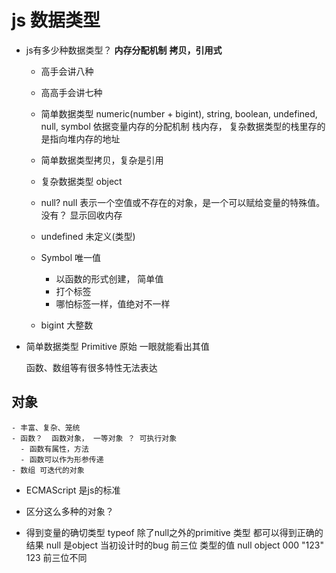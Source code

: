  # js 数据类型

 - js有多少种数据类型？
   **内存分配机制**
   **拷贝，引用式**
   - 高手会讲八种
   - 高高手会讲七种
   - 简单数据类型
    numeric(number + bigint), string, boolean, undefined, null, symbol
     依据变量内存的分配机制 栈内存， 复杂数据类型的栈里存的是指向堆内存的地址
   - 简单数据类型拷贝，复杂是引用
   - 复杂数据类型
     object 

   - null?
     null 表示一个空值或不存在的对象，是一个可以赋给变量的特殊值。
     没有？
     显示回收内存

   - undefined  未定义(类型)
   - Symbol 唯一值
     - 以函数的形式创建， 简单值
     - 打个标签
     - 哪怕标签一样，值绝对不一样
   - bigint  大整数
    
 - 简单数据类型  Primitive 原始
   一眼就能看出其值

   函数、数组等有很多特性无法表达 

  ## 对象
    - 丰富、复杂、笼统
    - 函数？  函数对象， 一等对象 ？ 可执行对象
      - 函数有属性，方法
      - 函数可以作为形参传递
    - 数组 可迭代的对象

  - ECMAScript 是js的标准

  - 区分这么多种的对象？
  - 得到变量的确切类型
    typeof 除了null之外的primitive 类型 都可以得到正确的结果
    null  是object 当初设计时的bug 
    前三位 类型的值 null object 000
    "123" 123  前三位不同